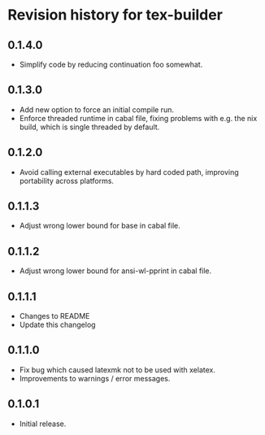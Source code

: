 # Revision history for tex-builder

0.1.4.0
---
* Simplify code by reducing continuation foo somewhat.

0.1.3.0
---
* Add new option to force an initial compile run.
* Enforce threaded runtime in cabal file, fixing problems with e.g. the nix build, which is single threaded by default.

0.1.2.0
---
* Avoid calling external executables by hard coded path,
  improving portability across platforms.

0.1.1.3
---
* Adjust wrong lower bound for base in cabal file.

0.1.1.2
---
* Adjust wrong lower bound for ansi-wl-pprint in cabal file.

0.1.1.1
---
* Changes to README
* Update this changelog

0.1.1.0
---
* Fix bug which caused latexmk not to be used with xelatex.
* Improvements to warnings / error messages.

0.1.0.1
---
* Initial release.
